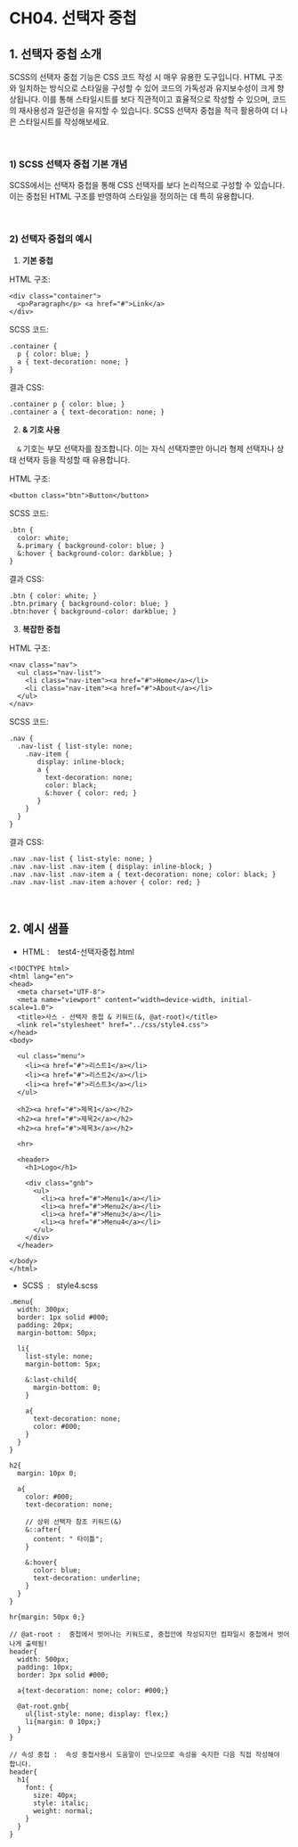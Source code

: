 # CH04. 선택자 중첩

  

  

## 1\. 선택자 중첩 소개

SCSS의 선택자 중첩 기능은 CSS 코드 작성 시 매우 유용한 도구입니다. HTML 구조와 일치하는 방식으로 스타일을 구성할 수 있어 코드의 가독성과 유지보수성이 크게 향상됩니다. 이를 통해 스타일시트를 보다 직관적이고 효율적으로 작성할 수 있으며, 코드의 재사용성과 일관성을 유지할 수 있습니다. SCSS 선택자 중첩을 적극 활용하여 더 나은 스타일시트를 작성해보세요.

  
<br>
  

### 1) SCSS 선택자 중첩 기본 개념

SCSS에서는 선택자 중첩을 통해 CSS 선택자를 보다 논리적으로 구성할 수 있습니다. 이는 중첩된 HTML 구조를 반영하여 스타일을 정의하는 데 특히 유용합니다.

  
<br>
  

### 2) 선택자 중첩의 예시

  

1. **기본 중첩**
  

HTML 구조:

```
<div class="container"> 
  <p>Paragraph</p> <a href="#">Link</a> 
</div>
```

  

SCSS 코드:

```
.container { 
  p { color: blue; } 
  a { text-decoration: none; } 
}
```

  

결과 CSS:

```
.container p { color: blue; } 
.container a { text-decoration: none; }
```

2. **& 기호 사용**

 `&` 기호는 부모 선택자를 참조합니다. 이는 자식 선택자뿐만 아니라 형제 선택자나 상태 선택자 등을 작성할 때 유용합니다.

  

HTML 구조:

```
<button class="btn">Button</button>
```

  

SCSS 코드:

```
.btn { 
  color: white; 
  &.primary { background-color: blue; } 
  &:hover { background-color: darkblue; } 
}
```

  

결과 CSS:

```
.btn { color: white; } 
.btn.primary { background-color: blue; } 
.btn:hover { background-color: darkblue; }
```

3. **복잡한 중첩**

HTML 구조:

```
<nav class="nav"> 
  <ul class="nav-list">
    <li class="nav-item"><a href="#">Home</a></li> 
    <li class="nav-item"><a href="#">About</a></li> 
  </ul> 
</nav>
```

  

SCSS 코드:

```
.nav { 
  .nav-list { list-style: none; 
    .nav-item { 
       display: inline-block; 
       a { 
         text-decoration: none; 
         color: black; 
         &:hover { color: red; } 
       } 
    } 
  } 
}
```

  

결과 CSS:

```
.nav .nav-list { list-style: none; } 
.nav .nav-list .nav-item { display: inline-block; } 
.nav .nav-list .nav-item a { text-decoration: none; color: black; } 
.nav .nav-list .nav-item a:hover { color: red; }
```

<br>  

## 2\. 예시 샘플

  

- HTML :    test4-선택자중첩.html

```
<!DOCTYPE html>
<html lang="en">
<head>
  <meta charset="UTF-8">
  <meta name="viewport" content="width=device-width, initial-scale=1.0">
  <title>사스 - 선택자 중첩 & 키워드(&, @at-root)</title>
  <link rel="stylesheet" href="../css/style4.css">
</head>
<body>

  <ul class="menu">
    <li><a href="#">리스트1</a></li>
    <li><a href="#">리스트2</a></li>
    <li><a href="#">리스트3</a></li>
  </ul>

  <h2><a href="#">제목1</a></h2>
  <h2><a href="#">제목2</a></h2>
  <h2><a href="#">제목3</a></h2>
  
  <hr>

  <header>
    <h1>Logo</h1>

    <div class="gnb">
      <ul>
        <li><a href="#">Menu1</a></li>
        <li><a href="#">Menu2</a></li>
        <li><a href="#">Menu3</a></li>
        <li><a href="#">Menu4</a></li>
      </ul>
    </div>
  </header>
  
</body>
</html>
```

  

- SCSS  :   style4.scss

```
.menu{
  width: 300px;
  border: 1px solid #000;
  padding: 20px;
  margin-bottom: 50px;

  li{
    list-style: none;
    margin-bottom: 5px;

    &:last-child{
      margin-bottom: 0;
    }

    a{
      text-decoration: none;
      color: #000;
    }
  }
}

h2{
  margin: 10px 0;

  a{
    color: #000;
    text-decoration: none;

    // 상위 선택자 참조 키워드(&)
    &::after{
      content: " 타이틀";
    }

    &:hover{
      color: blue;
      text-decoration: underline;
    }
  }
}

hr{margin: 50px 0;}

// @at-root :  중첩에서 벗어나는 키워드로, 중첩안에 작성되지만 컴파일시 중첩에서 벗어나게 출력됨!
header{
  width: 500px;
  padding: 10px;
  border: 3px solid #000;

  a{text-decoration: none; color: #000;}

  @at-root.gnb{
    ul{list-style: none; display: flex;}
    li{margin: 0 10px;}
  }
}

// 속성 중첩 :  속성 중첩사용시 도움말이 안나오므로 속성을 숙지한 다음 직접 작성해야 합니다.
header{
  h1{
    font: {
      size: 40px;
      style: italic;
      weight: normal;
    }
  }
}
```